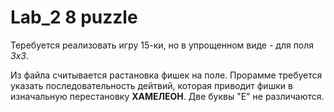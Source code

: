 # Lab_2 8 puzzle

Теребуется реализовать игру 15-ки, но в упрощенном виде - для поля *3x3*.
 
 Из файла считывается растановка фишек на поле. Прорамме требуется указать последовательность дейтвий, которая приводит фишки в изначальную перестановку **ХАМЕЛЕОН**. Две буквы "Е" не различаются.